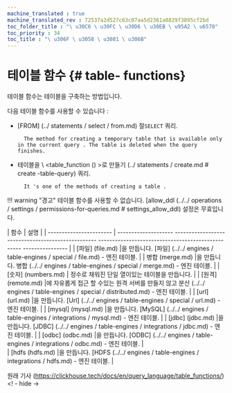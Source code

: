 ```yaml
--- 
machine_translated : true 
machine_translated_rev : 72537a2d527c63c07aa5d2361a8829f3895cf2bd 
toc_folder_title : "\ u30C6 \ u30FC \ u30D6 \ u30EB \ u95A2 \ u6570" 
toc_priority : 34 
toc_title : "\ u306F \ u3058 \ u3081 \ u306B" 
--- 
```


# 테이블 함수 {# table- functions} 

테이블 함수는 테이블을 구축하는 방법입니다. 

다음 테이블 함수를 사용할 수 있습니다 : 

- [FROM] (../ statements / select / from.md) 절`SELECT` 쿼리. 

        The method for creating a temporary table that is available only in the current query . The table is deleted when the query finishes. 

- 테이블을 \ <table_function () \>로 만들기 (../ statements / create.md # create -table-query) 쿼리. 

        It 's one of the methods of creating a table . 

!!! warning "경고"
    테이블 함수를 사용할 수 없습니다. [allow_ddl (../../ operations / settings / permissions-for-queries.md # settings_allow_ddl) 설정은 무효입니다. 

| 함수 | 설명 | 
| ----------------------- | -------------------- -------------------------------------------------- -------------------------------------------------- ---------------- | 
| [파일] (file.md) |을 만듭니다. [파일] (../../ engines / table-engines / special / file.md) - 엔진 테이블. | 
| 병합 (merge.md) |을 만듭니다. 병합 (../../ engines / table-engines / special / merge.md) - 엔진 테이블. |
| [숫자] (numbers.md) | 정수로 채워진 단일 열이있는 테이블을 만듭니다. | 
| [원격] (remote.md) |에 자유롭게 접근 할 수있는 원격 서버를 만들지 않고 분산 (../../ engines / table-engines / special / distributed.md) - 엔진 테이블. | 
| [url] (url.md) |을 만듭니다. [Url] (../../ engines / table-engines / special / url.md) - 엔진 테이블. | 
| [mysql] (mysql.md) |을 만듭니다. [MySQL] (../../ engines / table-engines / integrations / mysql.md) - 엔진 테이블. | 
| [jdbc] (jdbc.md) |을 만듭니다. [JDBC] (../../ engines / table-engines / integrations / jdbc.md) - 엔진 테이블. |
| [odbc] (odbc.md) |을 만듭니다. [ODBC] (../../ engines / table-engines / integrations / odbc.md) - 엔진 테이블. |  
| [hdfs (hdfs.md) |을 만듭니다. [HDFS (../../ engines / table-engines / integrations / hdfs.md) - 엔진 테이블. |

원래 기사 (https://clickhouse.tech/docs/en/query_language/table_functions/) <! - hide ->

